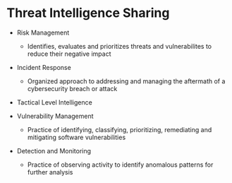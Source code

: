 # Threat Intelligence Sharing

- Risk Management
    - Identifies, evaluates and prioritizes threats and vulnerabilites to reduce their negative impact

- Incident Response
    - Organized approach to addressing and managing the aftermath of a cybersecurity breach or attack

- Tactical Level Intelligence

- Vulnerability Management
    - Practice of identifying, classifying, prioritizing, remediating and mitigating software vulnerabilities

- Detection and Monitoring
    - Practice of observing activity to identify anomalous patterns for further analysis